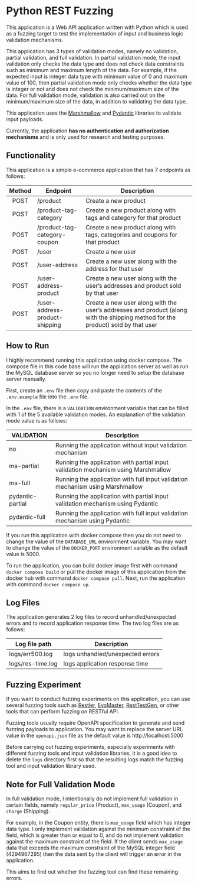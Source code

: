 # Python REST Fuzzing
This application is a Web API application written with Python which is used as a fuzzing target to test the implementation of input and business logic validation mechanisms.

This application has 3 types of validation modes, namely no validation, partial validation, and full validation. In partial validation mode, the input validation only checks the data type and does not check data constraints such as minimum and maximum length of the data. For example, if the expected input is integer data type with minimum value of 0 and maximum value of 100, then partial validation mode only checks whether the data type is integer or not and does not check the minimum/maximum size of the data. For full validation mode, validation is also carried out on the minimum/maximum size of the data, in addition to validating the data type.

This application uses the [Marshmallow](https://marshmallow.readthedocs.io/en/stable/) and [Pydantic](https://docs.pydantic.dev/latest/) libraries to validate input payloads.

Currently, the application <b>has no authentication and authorization mechanisms</b> and is only used for research and testing purposes.

## Functionality
This application is a simple e-commerce application that has 7 endpoints as follows:

| Method | Endpoint                       | Description                                                                                                                      |
|:------:|--------------------------------|----------------------------------------------------------------------------------------------------------------------------------|
|  POST  | /product                       | Create a new product                                                                                                             |
|  POST  | /product-tag-category          | Create a new product along with tags and category for that product                                                               |
|  POST  | /product-tag-category-coupon   | Create a new product along with tags, categories and coupons for that product                                                    |
|  POST  | /user                          | Create a new user                                                                                                                |
|  POST  | /user-address                  | Create a new user along with the address for that user                                                                           |
|  POST  | /user-address-product          | Create a new user along with the user’s addresses and product sold by that user                                                  |
|  POST  | /user-address-product-shipping | Create a new user along with the user’s addresses and product (along with the shipping method for the product) sold by that user |

## How to Run
I highly recommend running this application using docker compose. The compose file in this code base will run the application server as well as run the MySQL database server so you no longer need to setup the database server manually.

First, create an `.env` file then copy and paste the contents of the `.env.example` file into the `.env` file.

In the `.env` file, there is a `VALIDATION` environment variable that can be filled with 1 of the 5 available validation modes. An explanation of the validation mode value is as follows:

| VALIDATION  | Description                                                               |
|-------------|---------------------------------------------------------------------------|
| no          | Running the application without input validation mechanism                |
| ma-partial | Running the application with partial input validation mechanism using Marshmallow |
| ma-full    | Running the application with full input validation mechanism using Marshmallow    |
| pydantic-partial | Running the application with partial input validation mechanism using Pydantic |
| pydantic-full    | Running the application with full input validation mechanism using Pydantic    |

If you run this application with docker compose then you do not need to change the value of the `DATABASE_URL` environment variable. You may want to change the value of the `DOCKER_PORT` environment variable as the default value is 5000.

To run the application, you can build docker image first with command `docker compose build` or pull the docker image of this application from the docker hub with command `docker compose pull`. Next, run the application with command `docker compose up`.

## Log Files
The application generates 2 log files to record unhandled/unexpected errors and to record application response time. The two log files are as follows:

| Log file path     | Description                      |
|-------------------|----------------------------------|
| logs/err500.log   | logs unhandled/unexpected errors |
| logs/res-time.log | logs application response time   |

## Fuzzing Experiment
If you want to conduct fuzzing experiments on this application, you can use several fuzzing tools such as [Restler](https://github.com/microsoft/restler-fuzzer), [EvoMaster](https://github.com/EMResearch/EvoMaster), [RestTestGen](https://github.com/SeUniVr/RestTestGen), or other tools that can perform fuzzing on RESTful API.

Fuzzing tools usually require OpenAPI specification to generate and send fuzzing payloads to application. You may want to replace the server URL value in the `openapi.json` file as the default value is http://localhost:5000

Before carrying out fuzzing experiments, especially experiments with different fuzzing tools and input validation libraries, it is a good idea to delete the `logs` directory first so that the resulting logs match the fuzzing tool and input validation library used.

## Note for Full Validation Mode
In full validation mode, I intentionally do not implement full validation in certain fields, namely `regular_price` (Product), `max_usage` (Coupon), and `charge` (Shipping).

For example, in the Coupon entity, there is `max_usage` field which has integer data type. I only implement validation against the minimum constraint of the field, which is greater than or equal to 0, and do not implement validation against the maximum constraint of the field. If the client sends `max_usage` data that exceeds the maximum constraint of the MySQL integer field (4294967295) then the data sent by the client will trigger an error in the application.

This aims to find out whether the fuzzing tool can find these remaining errors.
